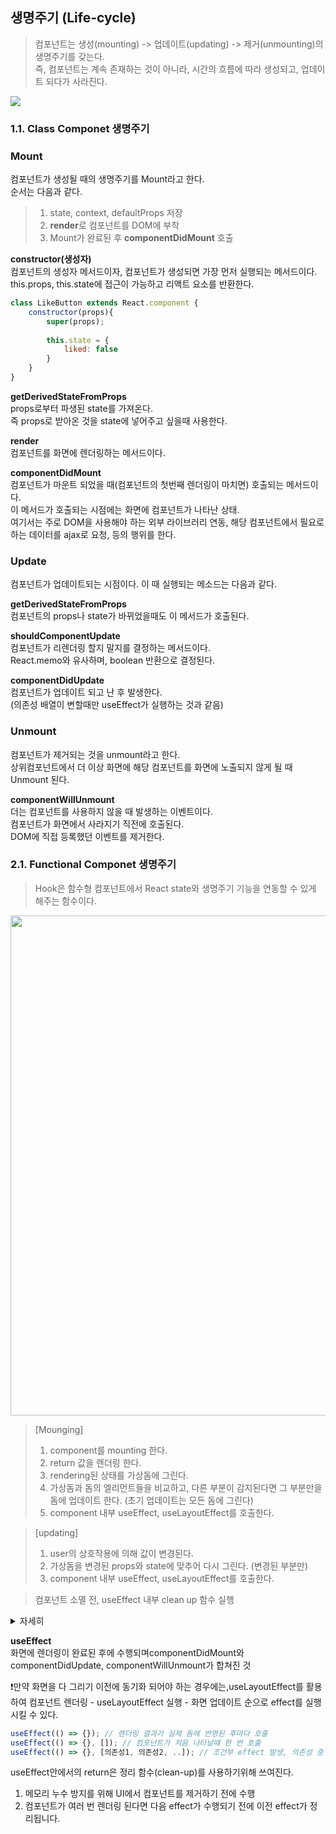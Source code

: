 ## 생명주기 (Life-cycle)

> 컴포넌트는 생성(mounting) -> 업데이트(updating) -> 제거(unmounting)의 생명주기를 갖는다. <br />
> 즉, 컴포넌트는 계속 존재하는 것이 아니라, 시간의 흐름에 따라 생성되고, 업데이트 되다가 사라진다.

<img src="https://velog.velcdn.com/images%2Fminbr0ther%2Fpost%2F7f8ed738-2f24-46bd-ab9f-2c7e7d7976e2%2FUntitled-3.png" />

### 1.1. Class Componet 생명주기

### Mount
컴포넌트가 생성될 때의 생명주기를 Mount라고 한다.<br />
순서는 다음과 같다.

> 1. state, context, defaultProps 저장
> 2. **render**로 컴포넌트를 DOM에 부착
> 3. Mount가 완료된 후 **componentDidMount** 호출


**constructor(생성자)**<br />
컴포넌트의 생성자 메서드이자, 컴포넌트가 생성되면 가장 먼저 실행되는 메서드이다.<br />
this.props, this.state에 접근이 가능하고 리액트 요소를 반환한다.

```javascript
class LikeButton extends React.component {
    constructor(props){
        super(props);
        
        this.state = {
            liked: false
        }
    }
}
```

**getDerivedStateFromProps**<br />
props로부터 파생된 state를 가져온다. <br />
즉 props로 받아온 것을 state에 넣어주고 싶을때 사용한다.

**render**<br />
컴포넌트를 화면에 렌더링하는 메서드이다.

**componentDidMount**<br />
컴포넌트가 마운트 되었을 때(컴포넌트의 첫번째 렌더링이 마치면) 호출되는 메서드이다.<br />
이 메서드가 호출되는 시점에는 화면에 컴포넌트가 나타난 상태.<br />
여기서는 주로 DOM을 사용해야 하는 외부 라이브러리 연동, 해당 컴포넌트에서 필요로하는 데이터를 ajax로 요청, 등의 행위를 한다.

### Update
컴포넌트가 업데이트되는 시점이다. 
이 때 실행되는 메소드는 다음과 같다.

**getDerivedStateFromProps**<br />
컴포넌트의 props나 state가 바뀌었을때도 이 메서드가 호출된다.

**shouldComponentUpdate**<br />
컴포넌트가 리렌더링 할지 말지를 결정하는 메서드이다.<br />
React.memo와 유사하며, boolean 반환으로 결정된다.

**componentDidUpdate**<br />
컴포넌트가 업데이트 되고 난 후 발생한다.<br />
(의존성 배열이 변할때만 useEffect가 실행하는 것과 같음)


[//]: # (#### Props Update)

[//]: # (> 업데이트가 발생하였음을 감지하고, 아래의 순서대로 호출된다. <br />)

[//]: # (> 1. &#40;**componentWillReceiveProps**&#41; <br />)

[//]: # (> 2. **shouldComponentUpdate** <br />)

[//]: # (> render 이전이기 때문에 return false의 경우 render 취소&#40;성능 최적화&#41;가 가능하다. <br />)

[//]: # (> 3. &#40;**componentWillUpdate** <br />&#41;)

[//]: # (> props 업데이트 이전이기 때문에, state를 바뀌서는 안된다.)

[//]: # (> 4. render 되면 **componentDidUpdate**가 된다. <br />)

[//]: # (> 바뀌기 이전의 Props에 대한 정보를 가지고 있으며, DOM 접근이 가능하다.)

[//]: # (> )

[//]: # ()
[//]: # (#### State Update)

[//]: # (> setState 호출을 통해 state가 업데이트 될 때의 과정이다. <br />)

[//]: # (> props 업데이트와 과정이 같지만, ComponentWillReceiveProps는 호출되지 않는다.)

[//]: # (> 1. shouldComponentUpdate)

[//]: # (> 2. componentWillUpdate)

[//]: # (> 3. render)

[//]: # (> 4. componentDidUpdate <br />)

[//]: # (> 바뀌기 이전의 state의 정보를 가지고 있다.)



### Unmount

컴포넌트가 제거되는 것을 unmount라고 한다. <br />
상위컴포넌트에서 더 이상 화면에 해당 컴포넌트를 화면에 노출되지 않게 될 때 Unmount 된다.

**componentWillUnmount** <br />
더는 컴포넌트를 사용하지 않을 때 발생하는 이벤트이다. <br />
컴포넌트가 화면에서 사라지기 직전에 호출된다.<br />
DOM에 직접 등록했던 이벤트를 제거한다.<br />


### 2.1. Functional Componet 생명주기
> Hook은 함수형 컴포넌트에서 React state와 생명주기 기능을 연동할 수 있게 해주는 함수이다.

<img src="https://velog.velcdn.com/images/colagom/post/3bac93b6-60fe-45ca-9f1a-c50f464ee5c9/image.png" width="800px" />

> [Mounging]
> 1. component를 mounting 한다.
> 2. return 값을 렌더링 한다.
> 3. rendering된 상태를 가상돔에 그린다.
> 4. 가상돔과 돔의 엘리먼트들을 비교하고, 다른 부분이 감지된다면 그 부분만을 돔에 업데이트 한다. (초기 업데이트는 모든 돔에 그린다)
> 5. component 내부 useEffect, useLayoutEffect를 호출한다.

> [updating]
> 1. user의 상호작용에 의해 값이 변경된다. 
> 2. 가상돔을 변경된 props와 state에 맞추어 다시 그린다. (변경된 부분만)
> 3. component 내부 useEffect, useLayoutEffect를 호출한다.

> 컴포넌트 소멸 전, useEffect 내부 clean up 함수 실행

<details>
    <summary>자세히</summary>

- 이점
1. 기존의 라이프사이클 기반이 아닌, 로직 기반으로 나눌 수 있어 컴포넌트를 함수 단위로 잘게  쪼갤 수 있다는 이점이 있다.
2. 라이프사이클 메서드에는 관련 없는 로직이 자주 섞여 들어가는데, 이는 무결성을 해치게 된다.

- Hook 사용 규칙
1. 최상위에서만 호출해야 한다. 이 규칙을 따르면, 컴포넌트가 렌더링 될 때마다, 항상 동일한 순서로 Hook이 호출되는 것을 보장할 수 있다.
2. 일반 JS함수가 아니라, 리액트 함수 컴포넌트에서만 Hook을 호출해야 한다.

</details>


**useEffect** <br />
화면에 렌더링이 완료된 후에 수행되며componentDidMount와 componentDidUpdate, componentWillUnmount가 합쳐진 것

❗️만약 화면을 다 그리기 이전에 동기화 되어야 하는 경우에는,useLayoutEffect를 활용하여 컴포넌트 렌더링 - useLayoutEffect 실행 - 화면 업데이트 순으로 effect를 실행시킬 수 있다.

```javascript
useEffect(() => {}); // 렌더링 결과가 실제 돔에 반영된 후마다 호출
useEffect(() => {}, []); // 컴포넌트가 처음 나타날때 한 번 호출
useEffect(() => {}, [의존성1, 의존성2, ..]); // 조건부 effect 발생, 의존성 중 하나가 변경된다면 effect는 항상 재생성된다.
```

useEffect안에서의 return은 정리 함수(clean-up)를 사용하기위해 쓰여진다.
1. 메모리 누수 방지를 위해 UI에서 컴포넌트를 제거하기 전에 수행
2. 컴포넌트가 여러 번 렌더링 된다면 다음 effect가 수행되기 전에 이전 effect가 정리됩니다.